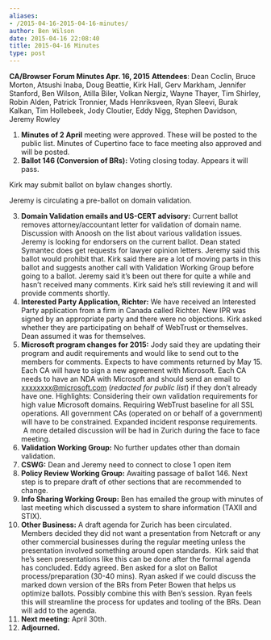 ```yaml
---
aliases:
- /2015-04-16-2015-04-16-minutes/
author: Ben Wilson
date: 2015-04-16 22:08:40
title: 2015-04-16 Minutes
type: post
---
```


**CA/Browser Forum Minutes Apr. 16, 2015**
**Attendees**: Dean Coclin, Bruce Morton, Atsushi Inaba, Doug Beattie, Kirk Hall, Gerv Markham, Jennifer Stanford, Ben Wilson, Atilla Biler, Volkan Nergiz, Wayne Thayer, Tim Shirley, Robin Alden, Patrick Tronnier, Mads Henriksveen, Ryan Sleevi, Burak Kalkan, Tim Hollebeek, Jody Cloutier, Eddy Nigg, Stephen Davidson, Jeremy Rowley

1. **Minutes of 2 April** meeting were approved. These will be posted to the public list. Minutes of Cupertino face to face meeting also approved and will be posted.
1. **Ballot 146 (Conversion of BRs):** Voting closing today. Appears it will pass.

Kirk may submit ballot on bylaw changes shortly.

Jeremy is circulating a pre-ballot on domain validation.

3. **Domain Validation emails and US-CERT advisory:** Current ballot removes attorney/accountant letter for validation of domain name. Discussion with Anoosh on the list about various validation issues. Jeremy is looking for endorsers on the current ballot. Dean stated Symantec does get requests for lawyer opinion letters. Jeremy said this ballot would prohibit that. Kirk said there are a lot of moving parts in this ballot and suggests another call with Validation Working Group before going to a ballot. Jeremy said it’s been out there for quite a while and hasn’t received many comments. Kirk said he’s still reviewing it and will provide comments shortly.
1. **Interested Party Application, Richter:** We have received an Interested Party application from a firm in Canada called Richter. New IPR was signed by an appropriate party and there were no objections. Kirk asked whether they are participating on behalf of WebTrust or themselves. Dean assumed it was for themselves.
1. **Microsoft program changes for 2015:** Jody said they are updating their program and audit requirements and would like to send out to the members for comments. Expects to have comments returned by May 15. Each CA will have to sign a new agreement with Microsoft. Each CA needs to have an NDA with Microsoft and should send an email to [xxxxxxxx@microsoft.com](mailto:xxxxxxxx@microsoft.com) (*redacted for public list*) if they don’t already have one. Highlights: Considering their own validation requirements for high value Microsoft domains. Requiring WebTrust baseline for all SSL operations. All government CAs (operated on or behalf of a government) will have to be constrained. Expanded incident response requirements.  A more detailed discussion will be had in Zurich during the face to face meeting.
1. **Validation Working Group:** No further updates other than domain validation.
1. **CSWG:** Dean and Jeremy need to connect to close 1 open item
1. **Policy Review Working Group:** Awaiting passage of ballot 146. Next step is to prepare draft of other sections that are recommended to change.
1. **Info Sharing Working Group:** Ben has emailed the group with minutes of last meeting which discussed a system to share information (TAXII and STIX).
1. **Other Business:** A draft agenda for Zurich has been circulated. Members decided they did not want a presentation from Netcraft or any other commercial businesses during the regular meeting unless the presentation involved something around open standards.  Kirk said that he’s seen presentations like this can be done after the formal agenda has concluded. Eddy agreed. Ben asked for a slot on Ballot process/preparation (30-40 mins). Ryan asked if we could discuss the marked down version of the BRs from Peter Bowen that helps us optimize ballots. Possibly combine this with Ben’s session. Ryan feels this will streamline the process for updates and tooling of the BRs. Dean will add to the agenda.
1. **Next meeting:** April 30th.
1. **Adjourned.**